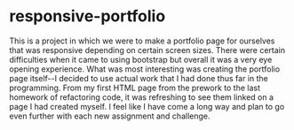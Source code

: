 # responsive-portfolio

This is a project in which we were to make a portfolio page for ourselves that was responsive depending on certain screen sizes. There were certain difficulties when it came to using bootstrap but overall it was a very eye opening experience. What was most interesting was creating the portfolio page itself--I decided to use actual work that I had done thus far in the programming. From my first HTML page from the prework to the last homework of refactoring code, it was refreshing to see them linked on a page I had created myself. I feel like I have come a long way and plan to go even further with each new assignment and challenge.